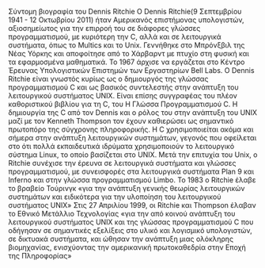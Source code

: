 Σύντομη βιογραφία του Dennis Ritchie
Ο Dennis Ritchie(9 Σεπτεμβρίου 1941 - 12 Οκτωβρίου 2011) ήταν Αμερικανός επιστήμονας υπολογιστών, αξιοσημείωτος για την επιρροή του σε διάφορες γλώσσες προγραμματισμού, με κυριότερη την C, αλλά και σε λειτουργικά συστήματα, όπως το Multics και το Unix. Γεννήθηκε στο Μπρόνξβιλ της Νέας Υόρκης και αποφοίτησε από το Χάρβαρντ με πτυχίο στη φυσική και τα εφαρμοσμένα μαθηματικά. Το 1967 άρχισε να εργάζεται στο Κέντρο Έρευνας Υπολογιστικών Επιστημών των Εργαστηρίων Bell Labs.
Ο Dennis Ritchie είναι γνωστός κυρίως ως ο δημιουργός της γλώσσας προγραμματισμού C και ως βασικός συντελεστής στην ανάπτυξη του λειτουργικού συστήματος UNIX. Είναι επίσης συγγραφέας του πλέον καθοριστικού βιβλίου για τη C, του Η Γλώσσα Προγραμματισμού C.
Η δημιουργία της C από τον Dennis και ο ρόλος του στην ανάπτυξη του UNIX μαζί με τον Kenneth Thompson τον έχουν καθιερώσει ως σημαντικό πρωτοπόρο της σύγχρονης πληροφορικής. Η C χρησιμοποιείται ακόμα και σήμερα στην ανάπτυξη λειτουργικών συστημάτων, γεγονός που οφείλεται στο ότι πολλά εκπαιδευτικά ιδρύματα χρησιμοποιούν το λειτουργικό σύστημα Linux, το οποίο βασίζεται στο UNIX.
Μετά την επιτυχία του Unix, ο Ritchie συνέχισε την έρευνα σε λειτουργικά συστήματα και γλώσσες προγραμματισμού, με συνεισφορές στα λειτουργικά συστήματα Plan 9 και Inferno και στην γλώσσα προγραμματισμού Limbo.
Το 1983 ο Ritchie έλαβε το βραβείο Τούρινγκ «για την ανάπτυξη γενικής θεωρίας λειτουργικών συστημάτων και ειδικότερα για την υλοποίηση του λειτουργικού συστήματος UNIX»
Στις 27 Απριλίου 1999, οι Ritchie και Thompson έλαβαν το Εθνικό Μετάλλιο Τεχνολογίας «για την από κοινού ανάπτυξη του λειτουργικού συστήματος UNIX και της γλώσσας προγραμματισμού C που οδήγησαν σε σημαντικές εξελίξεις στο υλικό και λογισμικό υπολογιστών, σε δικτυακά συστήματα, και ώθησαν την ανάπτυξη μιας ολόκληρης βιομηχανίας, ενισχύοντας την αμερικανική πρωτοκαθεδρία στην Εποχή της Πληροφορίας»
